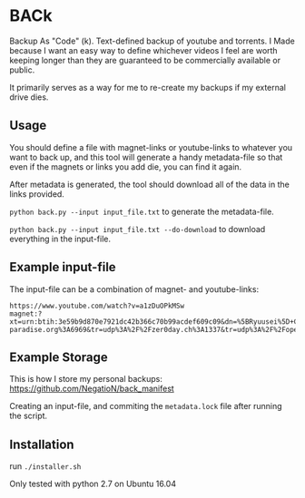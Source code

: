 # BACk
Backup As "Code" (k). Text-defined backup of youtube and torrents.
I Made because I want an easy way to define whichever videos I feel are worth keeping longer than
they are guaranteed to be commercially available or public.

It primarily serves as a way for me to re-create my backups if my external drive dies.

## Usage
You should define a file with magnet-links or youtube-links to whatever you want to back up,
and this tool will generate a handy metadata-file so that even if the magnets or links you add die,
you can find it again.

After metadata is generated, the tool should download all of the data in the links provided.

`python back.py --input input_file.txt` to generate the metadata-file.

`python back.py --input input_file.txt --do-download` to download everything in the input-file.

## Example input-file
The input-file can be a combination of magnet- and youtube-links:
```
https://www.youtube.com/watch?v=a1zDuOPkMSw
magnet:?xt=urn:btih:3e59b9d870e7921dc42b366c70b99acdef609c09&dn=%5BRyuusei%5D+Clannad+%28BDRip+1080p+x264+AAC%29+%5Brich_jc%5D&tr=udp%3A%2F%2Ftracker.leechers-paradise.org%3A6969&tr=udp%3A%2F%2Fzer0day.ch%3A1337&tr=udp%3A%2F%2Fopen.demonii.com%3A1337&tr=udp%3A%2F%2Ftracker.coppersurfer.tk%3A6969&tr=udp%3A%2F%2Fexodus.desync.com%3A6969
```

## Example Storage
This is how I store my personal backups:
https://github.com/NegatioN/back_manifest

Creating an input-file, and commiting the `metadata.lock` file after running the script. 

## Installation
run `./installer.sh`

Only tested with python 2.7 on Ubuntu 16.04
